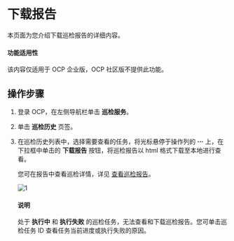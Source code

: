 # 下载报告

本页面为您介绍下载巡检报告的详细内容。

<main id="notice" type='notice'>
<h4>功能适用性</h4>
<p>该内容仅适用于 OCP 企业版，OCP 社区版不提供此功能。</p>
</main>

## 操作步骤

1. 登录 OCP，在左侧导航栏单击 **巡检服务**。
2. 单击 **巡检历史** 页签。
3. 在巡检历史列表中，选择需要查看的任务，将光标悬停于操作列的 **···** 上，在下拉框中单击的 **下载报告** 按钮，将巡检报告以 html 格式下载至本地进行查看。

   您可在报告中查看巡检详情，详见 [查看巡检报告](../600.manage-inspection-report/100.view-inspection-report.md)。

    ![1](https://obbusiness-private.oss-cn-shanghai.aliyuncs.com/doc/img/ocp/420/%E4%B8%8B%E8%BD%BD%E6%8A%A5%E5%91%8A.png)

   <main id="notice" type='explain'>
    <h4>说明</h4>
    <p>处于 <strong>执行中</strong> 和 <strong>执行失败</strong> 的巡检任务，无法查看和下载巡检报告。您可单击巡检任务 ID 查看任务当前进度或执行失败的原因。</p>
   </main>
